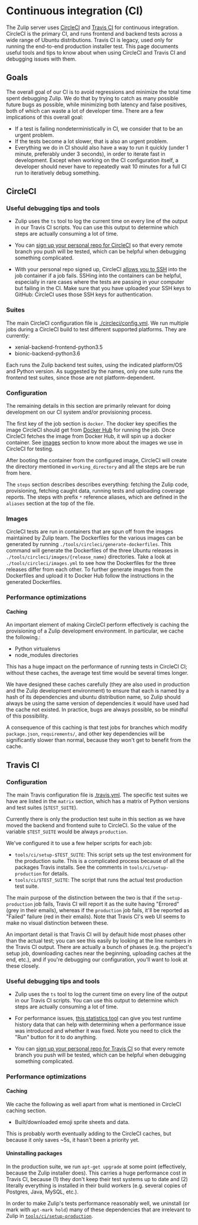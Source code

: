 # Continuous integration (CI)

The Zulip server uses [CircleCI](https://circleci.com/) and
[Travis CI](https://travis-ci.org/) for continuous
integration. CircleCI is the primary CI, and runs frontend and backend
tests across a wide range of Ubuntu distributions. Travis CI is
legacy, used only for running the end-to-end production installer
test.  This page documents useful tools and tips to know about when
using CircleCI and Travis CI and debugging issues with them.

## Goals

The overall goal of our CI is to avoid regressions and minimize the
total time spent debugging Zulip.  We do that by trying to catch as
many possible future bugs as possible, while minimizing both latency
and false positives, both of which can waste a lot of developer time.
There are a few implications of this overall goal:

* If a test is failing nondeterministically in CI, we consider that to
be an urgent problem.
* If the tests become a lot slower, that is also an urgent problem.
* Everything we do in CI should also have a way to run it quickly
(under 1 minute, preferably under 3 seconds), in order to iterate fast
in development. Except when working on the CI configuration itself, a
developer should never have to repeatedly wait 10 minutes for a full CI
run to iteratively debug something.

## CircleCI

### Useful debugging tips and tools

* Zulip uses the `ts` tool to log the current time on every line of the output in
our Travis CI scripts.  You can use this output to determine which steps are
actually consuming a lot of time.

* You can [sign up your personal repo for CircleCI][circleci-setup] so
that every remote branch you push will be tested, which can be helpful
when debugging something complicated.

* With your personal repo signed up, CircleCI
[allows you to SSH][circleci-ssh] into the job container if a job
fails. SSHing into the containers can be helpful, especially in rare
cases where the tests are passing in your computer but failing in the
CI. Make sure that you have uploaded your SSH keys to GitHub: CircleCI
uses those SSH keys for authentication.

[docker-hub]: https://hub.docker.com/
[circleci-setup]: ../git/cloning.html#step-3-configure-continuous-integration-for-your-fork
[circleci-ssh]: https://circleci.com/docs/2.0/ssh-access-jobs/

### Suites

The main CircleCI configuration file is
[./circleci/config.yml](https://github.com/zulip/zulip/blob/master/.circleci/config.yml).
We run multiple jobs during a CircleCI build to test different
supported platforms. They are currently:

* xenial-backend-frontend-python3.5
* bionic-backend-python3.6

Each runs the Zulip backend test suites, using the indicated
platform/OS and Python version.  As suggested by the names, only one
suite runs the frontend test suites, since those are not
platform-dependent.

### Configuration

The remaining details in this section are primarily relevant for doing
development on our CI system and/or provisioning process.

The first key of the job section is `docker`. The docker key specifies
the image CircleCI should get from [Docker Hub][docker-hub] for running
the job. Once CircleCI fetches the image from Docker Hub, it will spin
up a docker container. See [images](#images) section to know more about
the images we use in CircleCI for testing.

After booting the container from the configured image, CircleCI will
create the directory mentioned in `working_directory` and all the
steps are be run from here.

The `steps` section describes describes everything: fetching the Zulip
code, provisioning, fetching caught data, running tests and uploading
coverage reports. The steps with prefix `*` reference aliases, which
are defined in the `aliases` section at the top of the file.

### Images

CircleCI tests are run in containers that are spun off from the images
maintained by Zulip team. The Dockerfiles for the various images can be
generated by running `./tools/circleci/generate-dockerfiles`. This command
will generate the Dockerfiles of the three Ubuntu releases in
`./tools/circleci/images/{release_name}` directories. Take a look at
`./tools/circleci/images.yml` to see how the Dockerfiles for the three
releases differ from each other. To further generate images from the
Dockerfiles and upload it to Docker Hub follow the instructions in the
generated Dockerfiles.

### Performance optimizations

#### Caching

An important element of making CircleCI perform effectively is
caching the provisioning of a Zulip development environment. In
particular, we cache the following.:

* Python virtualenvs
* node_modules directories

This has a huge impact on the performance of running tests in CircleCI
CI; without these caches, the average test time would be several times
longer.

We have designed these caches carefully (they are also used in
production and the Zulip development environment) to ensure that each
is named by a hash of its dependencies and ubuntu distribution name,
so Zulip should always be using the same version of dependencies it
would have used had the cache not existed.  In practice, bugs are
always possible, so be mindful of this possibility.

A consequence of this caching is that test jobs for branches which
modify `package.json`, `requirements/`, and other key dependencies
will be significantly slower than normal, because they won't get to
benefit from the cache.

## Travis CI

### Configuration

The main Travis configuration file is
[.travis.yml](https://github.com/zulip/zulip/blob/master/.travis.yml).
The specific test suites we have are listed in the `matrix` section,
which has a matrix of Python versions and test suites (`$TEST_SUITE`).

Currently there is only the production test suite in this section as we
have moved the backend and frontend suite to CircleCI. So the value of
the variable `$TEST_SUITE` would be always `production`.

We've configured it to use a few helper scripts for each job:

* `tools/ci/setup-$TEST_SUITE`: This script sets up the test
  environment for the production suite. This is a complicated process
  because of all the packages Travis installs.  See the comments in
  `tools/ci/setup-production` for details.
* `tools/ci/$TEST_SUITE`: The script that runs the actual test
  production test suite.

The main purpose of the distinction between the two is that if the
`setup-production` job fails, Travis CI will report it as the suite
having "Errored" (grey in their emails), whereas if the `production` job
fails, it'll be reported as "Failed" failure (red in their emails).
Note that Travis CI's web UI seems to make no visual distinction
between these.

An important detail is that Travis CI will by default hide most phases
other than the actual test; you can see this easily by looking at the
line numbers in the Travis CI output.  There are actually a bunch of
phases (e.g. the project's setup job, downloading caches near the
beginning, uploading caches at the end, etc.), and if you're debugging
our configuration, you'll want to look at these closely.

### Useful debugging tips and tools

* Zulip uses the `ts` tool to log the current time on every line of
  the output in our Travis CI scripts.  You can use this output to
  determine which steps are actually consuming a lot of time.

* For performance issues,
  [this statistics tool](https://scribu.github.io/travis-stats/#zulip/zulip/master)
  can give you test runtime history data that can help with
  determining when a performance issue was introduced and whether it
  was fixed.  Note you need to click the "Run" button for it to do
  anything.

* You can [sign up your personal repo for Travis CI][travis-fork] so
  that every remote branch you push will be tested, which can be
  helpful when debugging something complicated.

[travis-fork]: ../git/cloning.html#step-3-configure-continuous-integration-for-your-fork

### Performance optimizations

#### Caching

We cache the following as well apart from what is mentioned in CircleCI
caching section.

* Built/downloaded emoji sprite sheets and data.

This is probably worth eventually adding to the CircleCI caches, but
because it only saves ~5s, it hasn't been a priority yet.

#### Uninstalling packages

In the production suite, we run `apt-get upgrade` at some point
(effectively, because the Zulip installer does).  This carries a huge
performance cost in Travis CI, because (1) they don't keep their test
systems up to date and (2) literally everything is installed in their
build workers (e.g. several copies of Postgres, Java, MySQL, etc.).

In order to make Zulip's tests performance reasonably well, we
uninstall (or mark with `apt-mark hold`) many of these dependencies
that are irrelevant to Zulip in
[`tools/ci/setup-production`][setup-production].

[setup-production]: https://github.com/zulip/zulip/blob/master/tools/ci/setup-production
